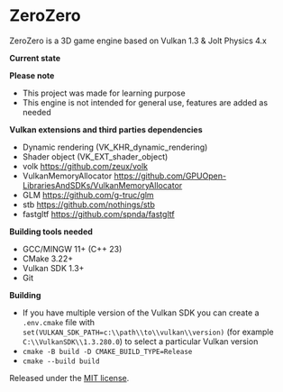 # ZeroZero

ZeroZero is a 3D game engine based on Vulkan 1.3 & Jolt Physics 4.x

**Current state**


**Please note**
- This project was made for learning purpose
- This engine is not intended for general use, features are added as needed

**Vulkan extensions and third parties dependencies**
- Dynamic rendering (VK_KHR_dynamic_rendering)
- Shader object (VK_EXT_shader_object)
- volk https://github.com/zeux/volk
- VulkanMemoryAllocator https://github.com/GPUOpen-LibrariesAndSDKs/VulkanMemoryAllocator
- GLM https://github.com/g-truc/glm
- stb https://github.com/nothings/stb
- fastgltf https://github.com/spnda/fastgltf

**Building tools needed**
- GCC/MINGW 11+ (C++ 23)
- CMake 3.22+
- Vulkan SDK 1.3+ 
- Git

**Building**
- If you have multiple version of the Vulkan SDK you can create a `.env.cmake` file with `set(VULKAN_SDK_PATH=c:\\path\\to\\vulkan\\version)` (for example `C:\\VulkanSDK\\1.3.280.0`) to select a particular Vulkan version
- `cmake -B build -D CMAKE_BUILD_TYPE=Release`
- `cmake --build build`

Released under the [MIT license](https://raw.githubusercontent.com/HenriMichelon/zero_zero/main/LICENSE.txt).
